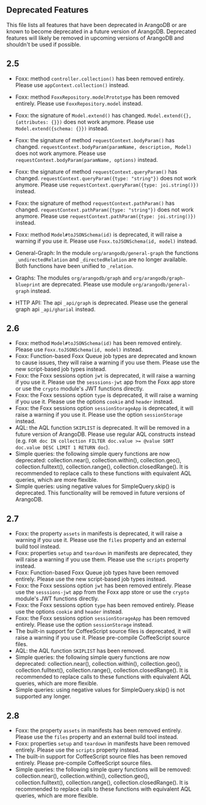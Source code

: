 Deprecated Features
-------------------

This file lists all features that have been deprecated in ArangoDB
or are known to become deprecated in a future version of ArangoDB.
Deprecated features will likely be removed in upcoming versions of
ArangoDB and shouldn't be used if possible.

## 2.5

* Foxx: method `controller.collection()` has been removed entirely. Please use `appContext.collection()` instead.
* Foxx: method `FoxxRepository.modelPrototype` has been removed entirely. Please use `FoxxRepository.model` instead.
* Foxx: the signature of `Model.extend()` has changed. `Model.extend({}, {attributes: {}})` does not work anymore. Please use `Model.extend({schema: {}})` instead.
* Foxx: the signature of method `requestContext.bodyParam()` has changed. `requestContext.bodyParam(paramName, description, Model)` does not work anymore. Please use `requestContext.bodyParam(paramName, options)` instead.
* Foxx: the signature of method `requestContext.queryParam()` has changed. `requestContext.queryParam({type: "string"})` does not work anymore. Please use `requestContext.queryParam({type: joi.string()})` instead.
* Foxx: the signature of method `requestContext.pathParam()` has changed. `requestContext.pathParam({type: "string"})` does not work anymore. Please use `requestContext.pathParam({type: joi.string()})` instead.
* Foxx: method `Model#toJSONSchema(id)` is deprecated, it will raise a warning if you use it. Please use `Foxx.toJSONSchema(id, model)` instead.
* General-Graph: In the module `org/arangodb/general-graph` the functions `_undirectedRelation` and `_directedRelation` are no longer available. Both functions have been unified to `_relation`.

* Graphs: The modules `org/arangodb/graph` and `org/arangodb/graph-blueprint` are deprecated. Please use module `org/arangodb/general-graph` instead.
* HTTP API: The api `_api/graph` is deprecated. Please use the general graph api `_api/gharial` instead.


## 2.6
* Foxx: method `Model#toJSONSchema(id)` has been removed entirely. Please use `Foxx.toJSONSchema(id, model)` instead.
* Foxx: Function-based Foxx Queue job types are deprecated and known to cause issues, they will raise a warning if you use them. Please use the new script-based job types instead.
* Foxx: the Foxx sessions option `jwt` is deprecated, it will raise a warning if you use it. Please use the `sesssions-jwt` app from the Foxx app store or use the `crypto` module's JWT functions directly.
* Foxx: the Foxx sessions option `type` is deprecated, it will raise a warning if you use it. Please use the options `cookie` and `header` instead.
* Foxx: the Foxx sessions option `sessionStorageApp` is deprecated, it will raise a warning if you use it. Please use the option `sessionStorage` instead.
* AQL: the AQL function `SKIPLIST` is deprecated. It will be removed in a future version of ArangoDB. Please use regular AQL constructs instead (e.g. `FOR doc IN collection FILTER doc.value >= @value SORT doc.value DESC LIMIT 1 RETURN doc`).
* Simple queries: the following simple query functions are now deprecated: collection.near(), collection.within(), collection.geo(), collection.fulltext(), collection.range(), collection.closedRange(). It is recommended to replace calls to these functions with equivalent AQL queries, which are more flexible.
* Simple queries: using negative values for SimpleQuery.skip() is deprecated. This functionality will be removed in future versions of ArangoDB.


## 2.7
* Foxx: the property `assets` in manifests is deprecated, it will raise a warning if you use it. Please use the `files` property and an external build tool instead.
* Foxx: properties `setup` and `teardown` in manifests are deprecated, they will raise a warning if you use them. Please use the `scripts` property instead.
* Foxx: Function-based Foxx Queue job types have been removed entirely. Please use the new script-based job types instead.
* Foxx: the Foxx sessions option `jwt` has been removed entirely. Please use the `sesssions-jwt` app from the Foxx app store or use the `crypto` module's JWT functions directly.
* Foxx: the Foxx sessions option `type` has been removed entirely. Please use the options `cookie` and `header` instead.
* Foxx: the Foxx sessions option `sessionStorageApp` has been removed entirely. Please use the option `sessionStorage` instead.
* The built-in support for CoffeeScript source files is deprecated, it will raise a warning if you use it. Please pre-compile CoffeeScript source files.
* AQL: the AQL function `SKIPLIST` has been removed.
* Simple queries: the following simple query functions are now deprecated: collection.near(), collection.within(), collection.geo(), collection.fulltext(), collection.range(), collection.closedRange(). It is recommended to replace calls to these functions with equivalent AQL queries, which are more flexible.
* Simple queries: using negative values for SimpleQuery.skip() is not supported any longer.


## 2.8
* Foxx: the property `assets` in manifests has been removed entirely. Please use the `files` property and an external build tool instead.
* Foxx: properties `setup` and `teardown` in manifests have been removed entirely. Please use the `scripts` property instead.
* The built-in support for CoffeeScript source files has been removed entirely. Please pre-compile CoffeeScript source files.
* Simple queries: the following simple query functions will be removed: collection.near(), collection.within(), collection.geo(), collection.fulltext(), collection.range(), collection.closedRange(). It is recommended to replace calls to these functions with equivalent AQL queries, which are more flexible.
